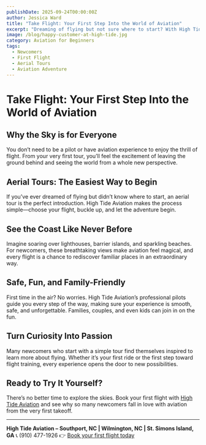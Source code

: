 ```yaml
---
publishDate: 2025-09-24T00:00:00Z
author: Jessica Ward
title: "Take Flight: Your First Step Into the World of Aviation"
excerpt: "Dreaming of flying but not sure where to start? With High Tide Aviation, newcomers can experience the thrill of aviation through safe, family-friendly aerial tours along the stunning southeastern coast."
image: /blog/happy-customer-at-high-tide.jpg
category: Aviation for Beginners
tags:
  - Newcomers
  - First Flight
  - Aerial Tours
  - Aviation Adventure
---
```



# Take Flight: Your First Step Into the World of Aviation

## Why the Sky is for Everyone
You don’t need to be a pilot or have aviation experience to enjoy the thrill of flight. From your very first tour, you’ll feel the excitement of leaving the ground behind and seeing the world from a whole new perspective.

## Aerial Tours: The Easiest Way to Begin
If you’ve ever dreamed of flying but didn’t know where to start, an aerial tour is the perfect introduction. High Tide Aviation makes the process simple—choose your flight, buckle up, and let the adventure begin.

## See the Coast Like Never Before
Imagine soaring over lighthouses, barrier islands, and sparkling beaches. For newcomers, these breathtaking views make aviation feel magical, and every flight is a chance to rediscover familiar places in an extraordinary way.

## Safe, Fun, and Family-Friendly
First time in the air? No worries. High Tide Aviation’s professional pilots guide you every step of the way, making sure your experience is smooth, safe, and unforgettable. Families, couples, and even kids can join in on the fun.

## Turn Curiosity Into Passion
Many newcomers who start with a simple tour find themselves inspired to learn more about flying. Whether it’s your first ride or the first step toward flight training, every experience opens the door to new possibilities.

## Ready to Try It Yourself?
There’s no better time to explore the skies. Book your first flight with [High Tide Aviation](https://flyhightide.com/) and see why so many newcomers fall in love with aviation from the very first takeoff.

---

**High Tide Aviation – Southport, NC | Wilmington, NC | St. Simons Island, GA**
📞 (910) 477-1926
👉 [Book your first flight today](https://flyhightide.com/)
